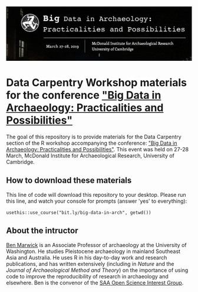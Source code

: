 ![](conf-banner.png)

# Data Carpentry Workshop materials for the conference ["Big Data in Archaeology: Practicalities and Possibilities"](https://erikgjesfjeld.wixsite.com/big-data-archaeology)


The goal of this repository is to provide materials for the Data Carpentry section of the R workshop accompanying the conference: ["Big Data in Archaeology: Practicalities and Possibilities"](https://erikgjesfjeld.wixsite.com/big-data-archaeology). This event was held on 27-28 March, McDonald Institute for Archaeological Research, University of Cambridge.

## How to download these materials

This line of code will download this repository to your desktop. Please run this line, and watch your console for prompts (answer 'yes' to everything):

```
usethis::use_course("bit.ly/big-data-in-arch", getwd())
```

## About the intructor 

[Ben Marwick](http://faculty.washington.edu/bmarwick/) is an Associate Professor of archaeology at the University of Washington. He studies Pleistocene archaeology in mainland Southeast Asia and Australia. He uses R in his day-to-day work and research publications, and has written extensively (including in _Nature_ and the _Journal of Archaeological Method and Theory_) on the importance of using code to improve the reproducibility of research in archaeology and elsewhere. Ben is the convenor of the [SAA Open Science Interest Group](https://osf.io/2dfhz/wiki/home/).



